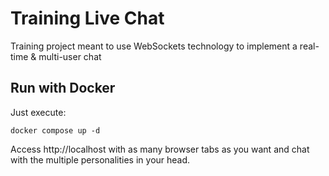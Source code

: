 # Training Live Chat

Training project meant to use WebSockets technology to implement a real-time & multi-user chat

## Run with Docker

Just execute:

```shell
docker compose up -d
```

Access http://localhost with as many browser tabs as you want and chat with the multiple personalities in your head.